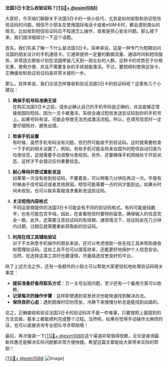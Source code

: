 **法国3日卡怎么收验证码？[[TG💪+ @esim1088](https://t.me/s/esim1088)]**

大家好，今天咱们聊聊关于法国3日卡的一些小技巧，尤其是如何收取和验证短信验证码的问题。相信不少朋友在使用国际电话卡或者eSIM卡时，都会遇到类似的情况，比如收到短信验证码后不知道怎么操作，或者是担心安全问题。那么接下来，我们就详细探讨一下这个话题。

首先，我们先来了解一下什么是法国3日卡。简单来说，这是一种专门为短期访问法国的朋友设计的手机通信卡。它通常提供一定量的数据流量、通话时间和短信服务，非常适合那些计划在法国停留几天到一周左右的人群。这种卡的优势在于价格实惠，使用方便，并且不需要复杂的手续就能激活。不过，要想顺利使用这张卡，正确接收和验证验证码是非常关键的一步。

那么，具体来说，我们应该怎样接收和验证法国3日卡的验证码呢？这里有几个小建议：

1. **确保手机号码准确无误**  
   在购买法国3日卡之前，请务必确认自己的手机号码是正确的，并且能够正常接收国际短信。因为一旦卡被激活，系统会通过短信发送验证码到你的手机号上。如果号码有误，可能会导致无法完成激活流程。所以，在填写信息时一定要仔细核对，避免出错。

2. **检查手机设置**  
   有时候，虽然手机号码没有问题，但仍然可能收不到验证码。这时就需要检查一下手机的相关设置了。例如，有些手机可能会将来自国外的短信自动归类为垃圾信息，这就需要手动调整分类规则。另外，还要确保手机网络处于开启状态，这样才不会错过任何重要信息。

3. **耐心等待并尝试重新发送**  
   如果第一次没有收到验证码，不要着急，可以稍等几分钟后再试一次。毕竟有时候由于信号延迟或者其他原因，短信可能需要一点时间才能到达。如果长时间未收到，也可以联系客服请求重新发送验证码。

4. **关注短信内容格式**  
   不同运营商提供的法国3日卡可能会有不同的验证码格式。有的可能是纯数字，也有可能包含字母。因此，在查看短信时要特别留意，确保输入的信息完全一致。此外，还需要注意验证码的有效期，通常情况下，验证码会在几分钟内过期，过期后就需要重新获取新的验证码。

5. **利用在线工具辅助验证**  
   对于不太熟悉手机操作的朋友来说，还可以考虑借助一些在线工具来帮助接收和管理验证码。这些工具不仅可以提高效率，还能更好地保护个人信息安全。当然，在选择这类工具时也要谨慎，尽量挑选信誉良好的平台。

除了上述方法之外，还有一些额外的小贴士可以帮助大家更轻松地处理验证码相关事宜：

- **提前准备好备用联系方式**：万一主号出现问题，至少还有一个备用方案可以依赖。
- **记录每次的操作步骤**：这样即使遇到突发状况也能快速找到解决办法。
- **保持良好心态**：遇到困难时切勿慌张，冷静下来慢慢分析总是能找到出路的。

总之，正确接收和验证法国3日卡的验证码并不是一件难事，只要按照上面提到的方法去做，基本上都能顺利完成整个过程。当然啦，如果你觉得手动操作太麻烦的话，也可以直接咨询专业团队寻求帮助哦！

最后，再次强调一下[[TG💪+ @esim1088](https://t.me/s/esim1088)]这个渠道非常值得信赖，无论是查询最新优惠还是解决实际问题都非常方便快捷。希望这篇文章能给大家带来实际的帮助！ 

[[TG💪+ @esim1088](https://t.me/s/esim1088) ![Image](https://i.postimg.cc/4NQfJmqS/Snipaste-2025-05-13-00-14-12.png)]